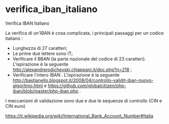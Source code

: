 # verifica_iban_italiano
Verifica IBAN Italiano

La verifica di un'IBAN è cosa complicata, i principali passaggi per un codice italiano :
 * Lunghezza di 27 caratteri;
 * Le prime due lettere sono IT;
 * Verificare il BBAN (la parte nazionale del codice di 23 caratteri). L'ispirazione è la seguente http://alexandrerodichevski.chiappani.it/doc.php?n=218 ;
 * Verificare l'intero IBAN . L'ispirazione è la seguente http://bastianello.blogspot.it/2008/04/controllo-validit-iban-nuovo-algoritmo.html e https://github.com/globalcitizen/php-iban/blob/master/php-iban.php .
 
 I meccanismi di validazione sono due e due le sequenze di controllo (CIN e CIN euro)
 
 https://it.wikipedia.org/wiki/International_Bank_Account_Number#Italia
